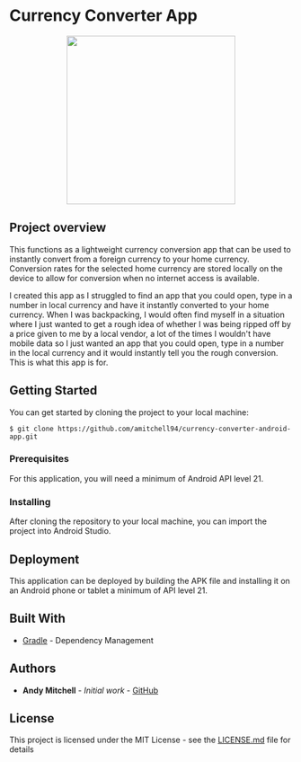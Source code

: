 
# Currency Converter App
<p align="center">
  <img align="center" src="https://github.com/amitchell94/currency-converter-widget/assets/42553271/1a00015c-cb38-4a2e-b5f3-c183c44bbcfa" width="300">
</p>

## Project overview
This functions as a lightweight currency conversion app that can be used to instantly convert from a foreign currency to your home currency. Conversion rates for the selected home currency are stored locally on the device to allow for conversion when no internet access is available. 

I created this app as I struggled to find an app that you could open, type in a number in local currency and have it instantly converted to your home currency. When I was backpacking, I would often find myself in a situation where I just wanted to get a rough idea of whether I was being ripped off by a price given to me by a local vendor, a lot of the times I wouldn't have mobile data so I just wanted an app that you could open, type in a number in the local currency and it would instantly tell you the rough conversion. This is what this app is for.


## Getting Started

You can get started by cloning the project to your local machine:
```
$ git clone https://github.com/amitchell94/currency-converter-android-app.git
```

### Prerequisites

For this application, you will need a minimum of Android API level 21.

### Installing

After cloning the repository to your local machine, you can import the project into Android Studio.

## Deployment

This application can be deployed by building the APK file and installing it on an Android phone or tablet a minimum of API level 21.

## Built With

* [Gradle](https://gradle.org/) - Dependency Management

## Authors

* **Andy Mitchell** - *Initial work* - [GitHub](https://github.com/amitchell94)

## License

This project is licensed under the MIT License - see the [LICENSE.md](LICENSE.md) file for details



